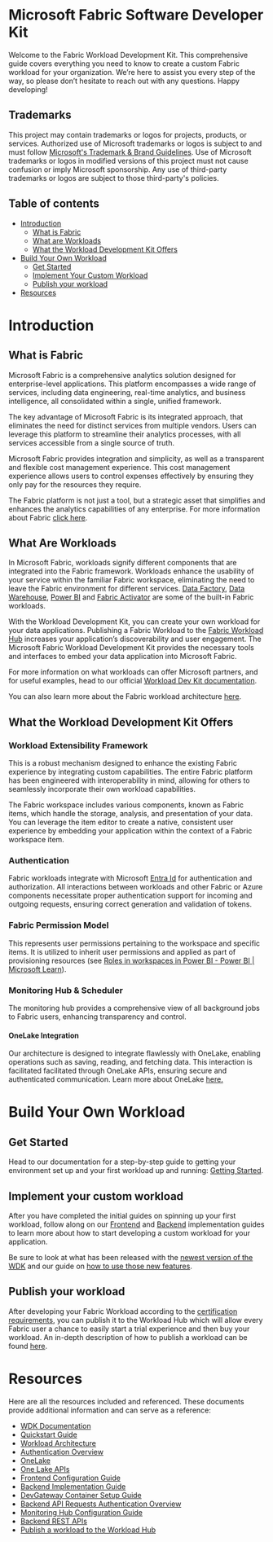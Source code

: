 
# Microsoft Fabric Software Developer Kit

Welcome to the Fabric Workload Development Kit. This comprehensive guide covers everything you need to know to create a custom Fabric workload for your organization. We’re here to assist you every step of the way, so please don’t hesitate to reach out with any questions. Happy developing!

## Trademarks

This project may contain trademarks or logos for projects, products, or services. Authorized use of Microsoft
trademarks or logos is subject to and must follow 
[Microsoft's Trademark & Brand Guidelines](https://www.microsoft.com/en-us/legal/intellectualproperty/trademarks/usage/general).
Use of Microsoft trademarks or logos in modified versions of this project must not cause confusion or imply Microsoft sponsorship.
Any use of third-party trademarks or logos are subject to those third-party's policies.

## Table of contents

- [Introduction](#introduction)
  - [What is Fabric](#what-is-fabric)
  - [What are Workloads](#what-are-workloads)
  - [What the Workload Development Kit Offers](#what-the-workload-development-kit-offers)
- [Build Your Own Workload](#build-your-own-workload)
  - [Get Started](#get-started)
  - [Implement Your Custom Workload](#implement-your-custom-workload)
  - [Publish your workload](#publish-you-workload)
- [Resources](#resources)

# Introduction

## What is Fabric

Microsoft Fabric is a comprehensive analytics solution designed for enterprise-level applications. This platform encompasses a wide range of services, including data engineering, real-time analytics, and business intelligence, all consolidated within a single, unified framework.

The key advantage of Microsoft Fabric is its integrated approach, that eliminates the need for distinct services from multiple vendors. Users can leverage this platform to streamline their analytics processes, with all services accessible from a single source of truth.

Microsoft Fabric provides integration and simplicity, as well as a transparent and flexible cost management experience. This cost management experience allows users to control expenses effectively by ensuring they only pay for the resources they require.

The Fabric platform is not just a tool, but a strategic asset that simplifies and enhances the analytics capabilities of any enterprise.
For more information about Fabric [click here](https://learn.microsoft.com/en-us/fabric/get-started/microsoft-fabric-overview).

## What Are Workloads

In Microsoft Fabric, workloads signify different components that are integrated into the Fabric framework. Workloads enhance the usability of your service within the familiar Fabric workspace, eliminating the need to leave the Fabric environment for different services. [Data Factory](https://learn.microsoft.com/en-us/fabric/data-factory/data-factory-overview), [Data Warehouse](https://learn.microsoft.com/en-us/fabric/data-warehouse/data-warehousing), [Power BI](https://learn.microsoft.com/en-us/power-bi/enterprise/service-premium-what-is) and [Fabric Activator](https://learn.microsoft.com/en-us/fabric/real-time-intelligence/data-activator/activator-introduction) are some of the built-in Fabric workloads.

With the Workload Development Kit, you can create your own workload for your data applications. Publishing a Fabric Workload to the [Fabric Workload Hub](https://learn.microsoft.com/en-us/fabric/workload-development-kit/more-workloads-add) increases your application’s discoverability and user engagement. The Microsoft Fabric Workload Development Kit provides the necessary tools and interfaces to embed your data application into Microsoft Fabric.

For more information on what workloads can offer Microsoft partners, and for useful examples, head to our official [Workload Dev Kit documentation](https://learn.microsoft.com/en-us/fabric/workload-development-kit/development-kit-overview).

You can also learn more about the Fabric workload architecture [here](https://learn.microsoft.com/en-us/fabric/workload-development-kit/workload-environment).

## What the Workload Development Kit Offers

### Workload Extensibility Framework
This is a robust mechanism designed to enhance the existing Fabric experience by integrating custom capabilities. The entire Fabric platform has been engineered with interoperability in mind, allowing for others to seamlessly incorporate their own workload capabilities. 

The Fabric workspace includes various components, known as Fabric items, which handle the storage, analysis, and presentation of your data. You can leverage the item editor to create a native, consistent user experience by embedding your application within the context of a Fabric workspace item.

### Authentication
Fabric workloads integrate with Microsoft [Entra Id](https://learn.microsoft.com/en-us/entra/fundamentals/whatis) for authentication and authorization. All interactions between workloads and other Fabric or Azure components necessitate proper authentication support for incoming and outgoing requests, ensuring correct generation and validation of tokens.

### Fabric Permission Model
This represents user permissions pertaining to the workspace and specific items. It is utilized to inherit user permissions and applied as part of provisioning resources (see [Roles in workspaces in Power BI - Power BI | Microsoft Learn](https://learn.microsoft.com/power-bi/collaborate-share/service-roles-new-workspaces)).

### Monitoring Hub & Scheduler
The monitoring hub provides a comprehensive view of all background jobs to Fabric users, enhancing transparency and control.

#### OneLake Integration
Our architecture is designed to integrate flawlessly with OneLake, enabling operations such as saving, reading, and fetching data. This interaction is facilitated facilitated through OneLake APIs, ensuring secure and authenticated communication. Learn more about OneLake [here.](https://learn.microsoft.com/en-us/fabric/onelake/onelake-overview)

# Build Your Own Workload

## Get Started

Head to our documentation for a step-by-step guide to getting your environment set up and your first workload up and running: [Getting Started](/docs/WDKv2-Setup.md).

## Implement your custom workload

After you have completed the initial guides on spinning up your first workload, follow along on our [Frontend](https://learn.microsoft.com/en-us/fabric/workload-development-kit/extensibility-front-end) and [Backend](https://learn.microsoft.com/en-us/fabric/workload-development-kit/extensibility-back-end) implementation guides to learn more about how to start developing a custom workload for your application. 

Be sure to look at what has been released with the [newest version of the WDK](/docs/WDKv2-Introduction.md) and our guide on [how to use those new features](docs/WDKv2-How-To.md).

## Publish your workload

After developing your Fabric Workload according to the [certification requirements](https://learn.microsoft.com/en-us/fabric/workload-development-kit/publish-workload-requirements), you can publish it to the Workload Hub which will allow every Fabric user a chance to easily start a trial experience and then buy your workload. An in-depth description of how to publish a workload can be found [here](https://learn.microsoft.com/en-us/fabric/workload-development-kit/publish-workload-flow).

# Resources

Here are all the resources included and referenced. These documents provide additional information and can serve as a reference:
* [WDK Documentation](https://learn.microsoft.com/en-us/fabric/workload-development-kit/)
* [Quickstart Guide](/docs/WDKv2-Setup.md)
* [Workload Architecture](https://learn.microsoft.com/en-us/fabric/workload-development-kit/workload-environment)
* [Authentication Overview](https://learn.microsoft.com/en-us/fabric/workload-development-kit/authentication-concept)
* [OneLake](https://learn.microsoft.com/en-us/fabric/onelake/onelake-overview)
* [One Lake APIs](https://learn.microsoft.com/en-us/fabric/onelake/onelake-access-api)
* [Frontend Configuration Guide](https://learn.microsoft.com/en-us/fabric/workload-development-kit/extensibility-front-end)
* [Backend Implementation Guide](https://learn.microsoft.com/en-us/fabric/workload-development-kit/extensibility-back-end)
* [DevGateway Container Setup Guide](/tools/DevGatewayContainer/README.md)
* [Backend API Requests Authentication Overview](https://learn.microsoft.com/en-us/fabric/workload-development-kit/back-end-authentication)
* [Monitoring Hub Configuration Guide](https://learn.microsoft.com/en-us/fabric/workload-development-kit/monitoring-hub)
* [Backend REST APIs](https://go.microsoft.com/fwlink/?linkid=2271986)
* [Publish a workload to the Workload Hub](https://learn.microsoft.com/en-us/fabric/workload-development-kit/publish-workload-flow)
